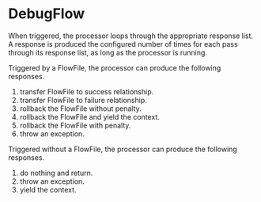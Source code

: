 <!--
  Licensed to the Apache Software Foundation (ASF) under one or more
  contributor license agreements.  See the NOTICE file distributed with
  this work for additional information regarding copyright ownership.
  The ASF licenses this file to You under the Apache License, Version 2.0
  (the "License"); you may not use this file except in compliance with
  the License.  You may obtain a copy of the License at
      http://www.apache.org/licenses/LICENSE-2.0
  Unless required by applicable law or agreed to in writing, software
  distributed under the License is distributed on an "AS IS" BASIS,
  WITHOUT WARRANTIES OR CONDITIONS OF ANY KIND, either express or implied.
  See the License for the specific language governing permissions and
  limitations under the License.
-->

# DebugFlow

When triggered, the processor loops through the appropriate response list. A response is produced the configured number
of times for each pass through its response list, as long as the processor is running.

Triggered by a FlowFile, the processor can produce the following responses.

1. transfer FlowFile to success relationship.
2. transfer FlowFile to failure relationship.
3. rollback the FlowFile without penalty.
4. rollback the FlowFile and yield the context.
5. rollback the FlowFile with penalty.
6. throw an exception.

Triggered without a FlowFile, the processor can produce the following responses.

1. do nothing and return.
2. throw an exception.
3. yield the context.